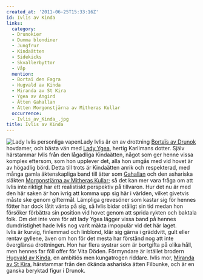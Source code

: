 ```yaml
---
created_at: '2011-06-25T15:33:16Z'
id: Ivlis av Kinda
links:
  category:
  - Drunokier
  - Dumma blondiner
  - Jungfrur
  - Kindaätten
  - Sidekicks
  - Skvallerbyttor
  - Våp
  mention:
  - Bortaï den Fagra
  - Hugvald av Kinda
  - Miranda av St Kira
  - Ygea av Angird
  - Ätten Gahallan
  - Ätten Morgonstjärna av Mitheras Kullar
  occurrence:
  - Ivlis_av_Kinda_.jpg
title: Ivlis av Kinda
---
```


![Lady Ivlis personliga vapen]Lady Ivlis är en av drottning [Bortaïs av Drunok] hovdamer, och bästa
vän med [Lady Ygea], hertig Karlimans dotter. Själv härstammar Ivlis från den lågadliga Kindaätten,
något som ger henne vissa komplex eftersom, som hon upplever det, alla hon umgås med vid hovet är av
högadlig börd. Detta till trots är Kindaätten anrik och respekterad, med många gamla äktenskapliga
band till ätter som [Gahallan] och den ashariska släkten [Morgonstjärna av Mitheras Kullar]; så det
kan mer vara fråga om att Ivlis inte riktigt har ett realistiskt perspektiv på tillvaron. Hur det nu
är med den här saken är hon ivrig att komma upp sig här i världen, vilket givetvis måste ske genom
giftermål. Lämpliga grevesöner som kastar sig för hennes fötter har dock låtit vänta på sig, så
Ivlis bidar otåligt sin tid medan hon försöker förbättra sin position vid hovet genom att sprida
rykten och baktala folk. Om det inte vore för att lady Ygea lägger vissa band på hennes
dumdristighet hade Ivlis nog varit mäkta impopulär vid det här laget.\
Ivlis är kurvig, finlemmad och linblond, klär sig gärna i gräddvitt, gult eller rentav gyllene, även
om hon för det mesta har förstånd nog att inte överglänsa drottningen. Hon har flera systrar som är
bortgifta på olika håll, men hennes far föll offer för Vita Döden. Förmyndare är istället brodern
[Hugvald av Kinda], en ambitiös men kungatrogen riddare. Ivlis mor, [Miranda av St Kira], härstammar
från den ökända ashariska ätten Filbunke, och är en ganska beryktad figur i Drunok.\
 

  [Lady Ivlis personliga vapen]: Ivlis_av_Kinda_.jpg "Lady Ivlis personliga vapen"
  [Bortaïs av Drunok]: Bortaï_den_Fagra
  [Lady Ygea]: Ygea_av_Angird
  [Gahallan]: Ätten_Gahallan
  [Morgonstjärna av Mitheras Kullar]: Ätten_Morgonstjärna_av_Mitheras_Kullar
  [Hugvald av Kinda]: Hugvald_av_Kinda
  [Miranda av St Kira]: Miranda_av_St_Kira
